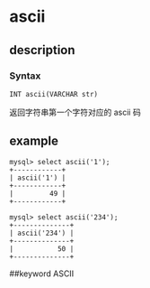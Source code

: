 # ascii
## description
### Syntax

`INT ascii(VARCHAR str)`


返回字符串第一个字符对应的 ascii 码

## example

```
mysql> select ascii('1');
+------------+
| ascii('1') |
+------------+
|         49 |
+------------+

mysql> select ascii('234');
+--------------+
| ascii('234') |
+--------------+
|           50 |
+--------------+
```
##keyword
ASCII
